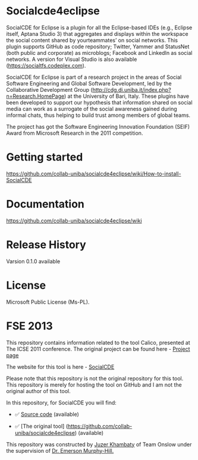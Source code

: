 Socialcde4eclipse
=================

SocialCDE for Eclipse is a plugin for all the Eclipse-based IDEs (e.g., Eclipse itself, Aptana Studio 3) that aggregates and displays within the workspace the social content shared by yourteammates’ on social networks.
This plugin supports GitHub as code repository; Twitter, Yammer and StatusNet (both public and corporate) as microblogs; Facebook and LinkedIn as social networks. 
A version for Visual Studio is also available (https://socialtfs.codeplex.com).

SocialCDE for Eclipse is part of a research project in the areas of Social Software Engineering and Global Software Development, led by the Collaborative Development Group (http://cdg.di.uniba.it/index.php?n=Research.HomePage) at the University of Bari, Italy. These plugins have been developed to support our hypothesis that information shared on social media can work as a surrogate of the social awareness gained during informal chats, thus helping to build trust among members of global teams.

The project has got the Software Engineering Innovation Foundation (SEIF) Award from Microsoft Research in the 2011 competition.

# Getting started
 https://github.com/collab-uniba/socialcde4eclipse/wiki/How-to-install-SocialCDE
# Documentation
https://github.com/collab-uniba/socialcde4eclipse/wiki
# Release History
Varsion 0.1.0 available
# License
Microsoft Public License (Ms-PL).


<h1>FSE 2013</h1>

This repository contains information related to the tool Calico, presented at The ICSE 2011 conference. The original project can be found here - <a href="https://github.com/collab-uniba/socialcde4eclipse">Project page</a>

The website for this tool is here - 
<a href = "https://socialtfs.codeplex.com/"> SocialCDE </a>

Please note that this repository is not the original repository for this tool. This repository is merely for hosting the tool on GitHub and I am not the original author of this tool.


In this repository, for SocialCDE you will find:

* :white_check_mark: [Source code](https://github.com/collab-uniba/socialcde4eclipse) (available)

* :white_check_mark: [The original tool] (https://github.com/collab-uniba/socialcde4eclipse) (available)


This repository was constructed by <a href="https://github.com/juzer10">Juzer Khambaty</a> of Team Onslow under the supervision of <a href="https://github.com/CaptainEmerson">Dr. Emerson Murphy-Hill.</a>
